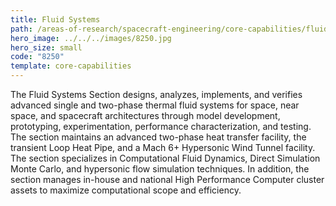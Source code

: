 ```yaml
---
title: Fluid Systems
path: /areas-of-research/spacecraft-engineering/core-capabilities/fluid-systems
hero_image: ../../../images/8250.jpg
hero_size: small
code: "8250"
template: core-capabilities
---
```

The Fluid Systems Section designs, analyzes, implements, and verifies advanced single and two-phase thermal fluid systems for space, near space, and spacecraft architectures through model development, prototyping, experimentation, performance characterization, and testing. The section maintains an advanced two-phase heat transfer facility, the transient Loop Heat Pipe, and a Mach 6+ Hypersonic Wind Tunnel facility. The section specializes in Computational Fluid Dynamics, Direct Simulation Monte Carlo, and hypersonic flow simulation techniques. In addition, the section manages in-house and national High Performance Computer cluster assets to maximize computational scope and efficiency.
